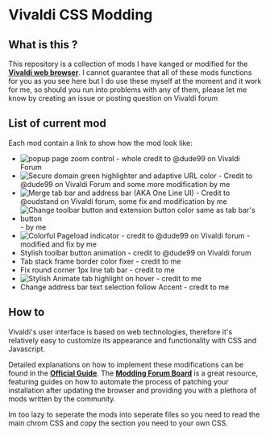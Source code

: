 # Vivaldi CSS Modding

## What is this ?

This repository is a collection of mods I have kanged or modified for the
[**Vivaldi web browser**][1]. 
I cannot guarantee that all of these mods functions for you as you see here but  I do use these myself at the
moment and it work for me, so should you run into problems with any of them, please let me know by
creating an issue or posting question on Vivaldi forum

## List of current mod
Each mod contain a link to show how the mod look like:
* ![popup page zoom control](https://imgur.com/7yEE7YG) - whole credit to @dude99 on Vivaldi Forum
* ![Secure domain green highlighter and adaptive URL color](https://imgur.com/a/62oOW1c) - Credit to @dude99 on Vivaldi Forum and some more modification by me
* ![Merge tab bar and address bar (AKA One Line UI)](https://imgur.com/a/Upups22) - Credit to @oudstand on Vivaldi forum, some fix and modification by me
* ![Change toolbar button and extension button color same as tab bar's button](https://imgur.com/a/vP1FDyu) - by me
* ![Colorful Pageload indicator](https://imgur.com/a/VJBMTqH) - credit to @dude99 on Vivaldi forum - modified and fix by me
* Stylish toolbar button animation - credit to @dude99 on Vivaldi forum
* Tab stack frame border color fixer - credit to me
* Fix round corner 1px line tab bar  - credit to me
* ![Stylish Animate tab highlight on hover](https://imgur.com/a/Upups22) - credit to me
* Change address bar text selection follow Accent - credit to me
## How to

Vivaldi's user interface is based on web technologies, therefore it's relatively
easy to customize its appearance and functionality with CSS and Javascript.

Detailed explanations on how to implement these modifications can be found in
the [**Official Guide**][2]. 
The [**Modding Forum Board**][3] is a great resource, featuring guides on how to automate the process of patching your
installation after updating the browser and providing you with a plethora of mods written by the community.

Im too lazy to seperate the mods into seperate files so you need to read the main chrom CSS and copy the section you need to your own CSS.

[1]: https://vivaldi.com/
[2]: https://forum.vivaldi.net/topic/10549/modding-vivaldi/
[3]: https://forum.vivaldi.net/category/52/modifications/

